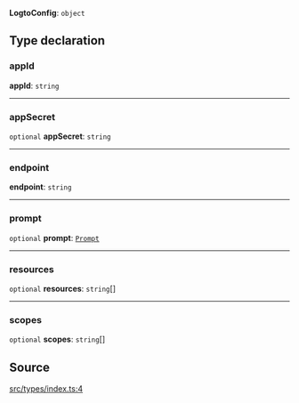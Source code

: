**LogtoConfig**: `object`

## Type declaration

### appId

**appId**: `string`

---

### appSecret

`optional` **appSecret**: `string`

---

### endpoint

**endpoint**: `string`

---

### prompt

`optional` **prompt**: [`Prompt`](../enumerations/enumeration.Prompt.md)

---

### resources

`optional` **resources**: `string`[]

---

### scopes

`optional` **scopes**: `string`[]

## Source

[src/types/index.ts:4](https://github.com/logto-io/js/blob/54d7193/packages/client/src/types/index.ts#L4)
